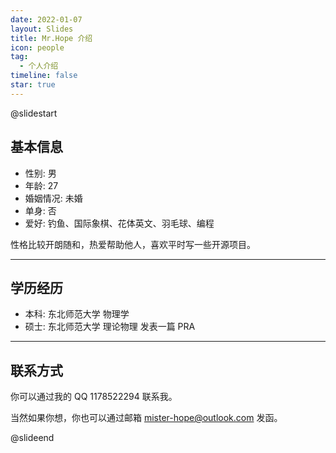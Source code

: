 ```yaml
---
date: 2022-01-07
layout: Slides
title: Mr.Hope 介绍
icon: people
tag:
  - 个人介绍
timeline: false
star: true
---
```


@slidestart

<!-- .element: class="r-fit-text" -->

## 基本信息

- 性别: 男
- 年龄: 27
- 婚姻情况: 未婚
- 单身: 否
- 爱好: 钓鱼、国际象棋、花体英文、羽毛球、编程

性格比较开朗随和，热爱帮助他人，喜欢平时写一些开源项目。

---

## 学历经历

- 本科: 东北师范大学 物理学
- 硕士: 东北师范大学 理论物理 发表一篇 PRA

---

## 联系方式

你可以通过我的 QQ 1178522294 联系我。

当然如果你想，你也可以通过邮箱 [mister-hope@outlook.com](mailto:mister-hope@outlook.com) 发函。

@slideend
